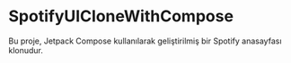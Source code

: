 # SpotifyUICloneWithCompose
Bu proje, Jetpack Compose kullanılarak geliştirilmiş bir Spotify anasayfası klonudur. 

